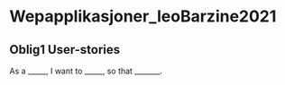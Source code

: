 # Wepapplikasjoner_leoBarzine2021

## Oblig1 User-stories
  As a _____, I want to _____, so that _______.  